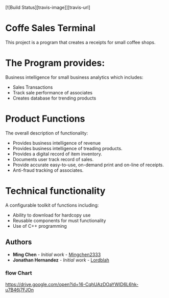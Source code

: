 [![Build Status][travis-image]][travis-url]
# Coffe Sales Terminal
This project is a program that creates a receipts for small coffee shops. 

 
# The Program provides:
Business intelligence for small business analytics which includes:
* Sales Transactions
* Track sale performance of associates
* Creates database for trending products


# Product Functions
The overall description of functionality:
* Provides business intelligence of revenue 
* Provides business intelligence of treading products.
* Provides a digital record of item inventory.
* Documents user track record of sales.
* Provide accurate easy-to-use, on-demand print and on-line of receipts. 
* Anti-fraud tracking of associates. 

# Technical functionality
A configurable toolkit of functions including:
* Ability to download for hardcopy use
* Reusable components for must functionality
* Use of C++ programming 
## Authors

* **Ming Chen** - *Initial work* - [Mingchen2333](https://github.com/Mingchen2333)
* **Jonathan Hernandez** - *Initial work* - [Lordblah](https://github.com/lordblah)

### flow Chart
https://drive.google.com/open?id=16-CqhUAzDOaYWID6L6hk-u7B46j7FJOn
